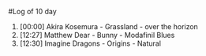 #Log of 10 day

1. [00:00] Akira Kosemura - Grassland - over the horizon
1. [12:27] Matthew Dear - Bunny - Modafinil Blues
1. [12:30] Imagine Dragons - Origins - Natural
